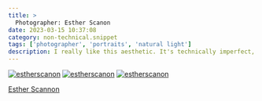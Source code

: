 ```yaml
---
title: >
  Photographer: Esther Scanon
date: 2023-03-15 10:37:08
category: non-technical.snippet
tags: ['photographer', 'portraits', 'natural light']
description: I really like this aesthetic. It's technically imperfect, gives context by showing subjects in their surroundings - subjects are often quite small in the frame, and relies heavily on beautiful natural light. It's a soft and cinematic aesthetic.
---
```


[![estherscanon](/static/images/estherscanon/esther1.png)](/static/images/estherscanon/esther1.png)
[![estherscanon](/static/images/estherscanon/esther3.png)](/static/images/estherscanon/esther3.png)
[![estherscanon](/static/images/estherscanon/esther2.jpg)](/static/images/estherscanon/esther2.jpg)

[Esther Scannon](https://www.estherscanon.com/)
